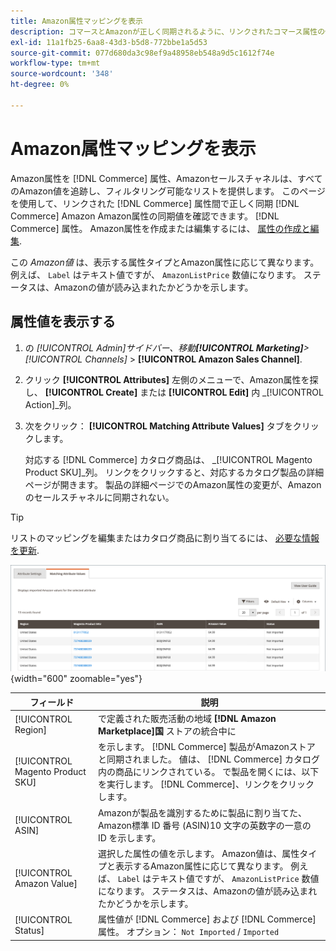 ```yaml
---
title: Amazon属性マッピングを表示
description: コマースとAmazonが正しく同期されるように、リンクされたコマース属性の値を検証します。
exl-id: 11a1fb25-6aa8-43d3-b5d8-772bbe1a5d53
source-git-commit: 077d680da3c98ef9a48958eb548a9d5c1612f74e
workflow-type: tm+mt
source-wordcount: '348'
ht-degree: 0%

---
```


# Amazon属性マッピングを表示

Amazon属性を [!DNL Commerce] 属性、Amazonセールスチャネルは、すべてのAmazon値を追跡し、フィルタリング可能なリストを提供します。 このページを使用して、リンクされた [!DNL Commerce] 属性間で正しく同期 [!DNL Commerce] Amazon Amazon属性の同期値を確認できます。 [!DNL Commerce] 属性。 Amazon属性を作成または編集するには、 [属性の作成と編集](./creating-attributes.md).

この _Amazon値_ は、表示する属性タイプとAmazon属性に応じて異なります。 例えば、 `Label` はテキスト値ですが、 `AmazonListPrice` 数値になります。 ステータスは、Amazonの値が読み込まれたかどうかを示します。

## 属性値を表示する

1. の _[!UICONTROL Admin]_サイドバー、移動&#x200B;**[!UICONTROL Marketing]**>_[!UICONTROL Channels]_ > **[!UICONTROL Amazon Sales Channel]**.

1. クリック **[!UICONTROL Attributes]** 左側のメニューで、Amazon属性を探し、 **[!UICONTROL Create]** または **[!UICONTROL Edit]** 内 _[!UICONTROL Action]_列。

1. 次をクリック： **[!UICONTROL Matching Attribute Values]** タブをクリックします。

   対応する [!DNL Commerce] カタログ商品は、 _[!UICONTROL Magento Product SKU]_列。 リンクをクリックすると、対応するカタログ製品の詳細ページが開きます。 製品の詳細ページでのAmazon属性の変更が、Amazonのセールスチャネルに同期されない。

>[!TIP]
>リストのマッピングを編集またはカタログ商品に割り当てるには、 [必要な情報を更新](./amazon-manually-update-incomplete-listing.md).

![属性値の表示](assets/amazon-managing-attribute-values.png){width="600" zoomable="yes"}

| フィールド | 説明 |
|--- |--- |
| [!UICONTROL Region] | で定義された販売活動の地域 **[!DNL Amazon Marketplace]国** ストアの統合中に |
| [!UICONTROL Magento Product SKU] | を示します。 [!DNL Commerce] 製品がAmazonストアと同期されました。 値は、 [!DNL Commerce] カタログ内の商品にリンクされている。 で製品を開くには、以下を実行します。 [!DNL Commerce]、リンクをクリックします。 |
| [!UICONTROL ASIN] | Amazonが製品を識別するために製品に割り当てた、Amazon標準 ID 番号 (ASIN)10 文字の英数字の一意の ID を示します。 |
| [!UICONTROL Amazon Value] | 選択した属性の値を示します。 Amazon値は、属性タイプと表示するAmazon属性に応じて異なります。 例えば、 `Label` はテキスト値ですが、 `AmazonListPrice` 数値になります。 ステータスは、Amazonの値が読み込まれたかどうかを示します。 |
| [!UICONTROL Status] | 属性値が [!DNL Commerce] および [!DNL Commerce] 属性。 オプション： `Not Imported` / `Imported` |
